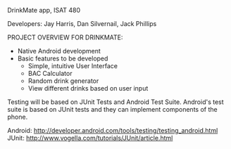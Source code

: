 DrinkMate app, ISAT 480

Developers: Jay Harris, Dan Silvernail, Jack Phillips

PROJECT OVERVIEW FOR DRINKMATE:
  - Native Android development
  - Basic features to be developed
      - Simple, intuitive User Interface
      - BAC Calculator
      - Random drink generator
      - View different drinks based on user input

Testing will be based on JUnit Tests and Android Test Suite. Android's test suite is based on JUnit tests and they can implement components of the phone. 
  
  Android: http://developer.android.com/tools/testing/testing_android.html
  JUnit: http://www.vogella.com/tutorials/JUnit/article.html
